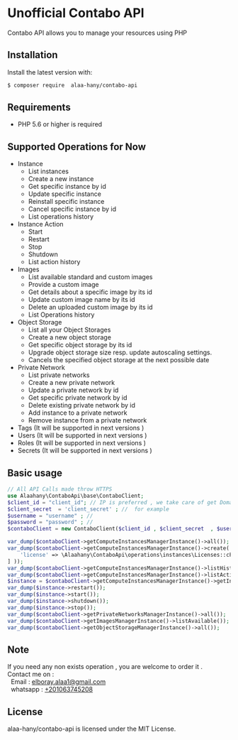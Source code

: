 Unofficial Contabo API
====

Contabo API allows you to manage your resources using PHP


Installation
------------

Install the latest version with:

```bash
$ composer require  alaa-hany/contabo-api
```

Requirements
------------

* PHP 5.6 or higher is required

Supported Operations for Now
----------------------------

* Instance
    * List instances
    * Create a new instance
    * Get specific instance by id
    * Update specific instance
    * Reinstall specific instance
    * Cancel specific instance by id
    * List operations history
* Instance Action
    * Start
    * Restart
    * Stop
    * Shutdown
    * List action history
* Images
    * List available standard and custom images
    * Provide a custom image
    * Get details about a specific image by its id
    * Update custom image name by its id
    * Delete an uploaded custom image by its id
    * List Operations history
* Object Storage
    * List all your Object Storages
    * Create a new object storage
    * Get specific object storage by its id
    * Upgrade object storage size resp. update autoscaling settings.
    * Cancels the specified object storage at the next possible date
* Private Network
    * List private networks
    * Create a new private network
    * Update a private network by id
    * Get specific private network by id
    * Delete existing private network by id
    * Add instance to a private network
    * Remove instance from a private network
* Tags (It will be supported in next versions )
* Users (It will be supported in next versions )
* Roles (It will be supported in next versions )
* Secrets (It will be supported in next versions )

Basic usage
-----------

```php
// All API Calls made throw HTTPS 
use Alaahany\ContaboApi\base\ContaboClient;
$client_id = "client_id"; // IP is preferred , we take care of get Domain
$client_secret  = 'client_secret' ; //  for example
$username = "username" ; //
$password = "password" ; //
$contaboClient = new ContaboClient($client_id , $client_secret  , $username , $password);

var_dump($contaboClient->getComputeInstancesManagerInstance()->all());
var_dump($contaboClient->getComputeInstancesManagerInstance()->create('imageId' , \Alaahany\ContaboApi\operations\instances\Products::VPS_L ,\Alaahany\ContaboApi\operations\Regions::Germany , [
    'license' => \Alaahany\ContaboApi\operations\instances\Licenses::cPanel5
] ));
var_dump($contaboClient->getComputeInstancesManagerInstance()->listHistory());
var_dump($contaboClient->getComputeInstancesManagerInstance()->listActionsHistory());
$instance = $contaboClient->getComputeInstancesManagerInstance()->getInstance('instanceId');
var_dump($instance->restart());
var_dump($instance->start());
var_dump($instance->shutdown());
var_dump($instance->stop());
var_dump($contaboClient->getPrivateNetworksManagerInstance()->all());
var_dump($contaboClient->getImagesManagerInstance()->listAvailable());
var_dump($contaboClient->getObjectStorageManagerInstance()->all());
```

Note
----
If you need any non exists operation , you are welcome to order it . <br>
Contact me on : <br>
&nbsp;&nbsp;Email : [elboray.alaa1@gmail.com](mailto:elboray.alaa1@gmail.com) <br>
&nbsp;&nbsp;whatsapp : [+201063745208](https://wa.me/201063745208)

License
-------
alaa-hany/contabo-api is licensed under the MIT License.